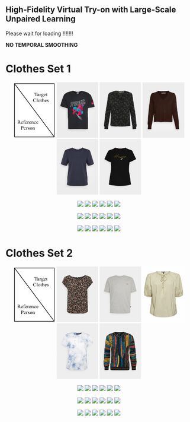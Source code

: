 ## High-Fidelity Virtual Try-on with Large-Scale Unpaired Learning
Please wait for loading !!!!!!!


**NO TEMPORAL SMOOTHING**

# Clothes Set 1

<p align="middle">
  <img src="/video_table.jpg" height="150" />
  <img src="/cloth_images/5000012.png" height="150" /> 
  <img src="/cloth_images/5000015.png" height="150" />
    <img src="/cloth_images/5000053.png" height="150" /> 
  <img src="/cloth_images/5000139.png" height="150" />
      <img src="/cloth_images/5000220.png" height="150" /> 
</p>

<p align="middle">
  <img src="/origin1.gif" height="150" />
  <img src="/output_gif1/5000012.gif" height="150" /> 
  <img src="/output_gif1/5000015.gif" height="150" />
    <img src="/output_gif1/5000053.gif" height="150" /> 
  <img src="/output_gif1/5000139.gif" height="150" />
      <img src="/output_gif1/5000220.gif" height="150" /> 
</p>


<p align="middle">
  <img src="/origin2.gif" height="150" />
  <img src="/output_gif2/5000012.gif" height="150" /> 
  <img src="/output_gif2/5000015.gif" height="150" />
    <img src="/output_gif2/5000053.gif" height="150" /> 
  <img src="/output_gif2/5000139.gif" height="150" />
      <img src="/output_gif2/5000220.gif" height="150" /> 
</p>


<p align="middle">
  <img src="/origin4.gif" height="150" />
  <img src="/output_gif4/5000012.gif" height="150" /> 
  <img src="/output_gif4/5000015.gif" height="150" />
    <img src="/output_gif4/5000053.gif" height="150" /> 
  <img src="/output_gif4/5000139.gif" height="150" />
      <img src="/output_gif4/5000220.gif" height="150" /> 
</p>

# Clothes Set 2

<p align="middle">
  <img src="/video_table.jpg" height="150" />
  <img src="/cloth_images/5000248.png" height="150" /> 
  <img src="/cloth_images/5000268.png" height="150" />
    <img src="/cloth_images/5000269.png" height="150" /> 
  <img src="/cloth_images/5000300.png" height="150" />
      <img src="/cloth_images/5005035.png" height="150" /> 
</p>

<p align="middle">
  <img src="/origin1.gif" height="150" />
  <img src="/output_gif1/5000248.gif" height="150" /> 
  <img src="/output_gif1/5000268.gif" height="150" />
    <img src="/output_gif1/5000269.gif" height="150" /> 
  <img src="/output_gif1/5000300.gif" height="150" />
      <img src="/output_gif1/5005035.gif" height="150" /> 
</p>

<p align="middle">
  <img src="/origin2.gif" height="150" />
  <img src="/output_gif2/5000248_crop.gif" height="150" /> 
  <img src="/output_gif2/5000268.gif" height="150" />
    <img src="/output_gif2/5000269.gif" height="150" /> 
  <img src="/output_gif2/5000300.gif" height="150" />
      <img src="/output_gif2/5005035_crop.gif" height="150" /> 
</p>

<p align="middle">
  <img src="/origin4.gif" height="150" />
  <img src="/output_gif4/5000248_crop.gif" height="150" /> 
  <img src="/output_gif4/5000268.gif" height="150" />
    <img src="/output_gif4/5000269.gif" height="150" /> 
  <img src="/output_gif4/5000300.gif" height="150" />
      <img src="/output_gif4/5005035_crop.gif" height="150" /> 
</p>


